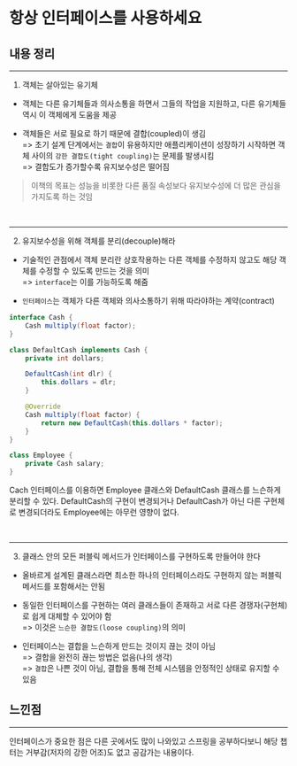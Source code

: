 # 항상 인터페이스를 사용하세요

## 내용 정리
---


1. 객체는 살아있는 유기체


* 객체는 다른 유기체들과 의사소통을 하면서 그들의 작업을 지원하고, 다른 유기체들 역시 이 객체에게 도움을 제공 <br>

* 객체들은 서로 필요로 하기 때문에 결합(coupled)이 생김 <br>
=> 초기 설계 단계에서는 ```결합```이 유용하지만 애플리케이션이 성장하기 시작하면 객체 사이의 ```강한 결합도(tight coupling)```는 문제를 발생시킴 <br>
=> 결합도가 증가할수록 유지보수성은 떨어짐 <br>

> 이책의 목표는 성능을 비롯한 다른 품질 속성보다 유지보수성에 더 많은 관심을 가지도록 하는 것임

<br>

---
2. 유지보수성을 위해 객체를 분리(decouple)해라

* 기술적인 관점에서 객체 분리란 상호작용하는 다른 객체를 수정하지 않고도 해당 객체를 수정할 수 있도록 만드는 것을 의미 <br>
=> ```interface```는 이를 가능하도록 해줌

* ```인터페이스```는 객체가 다른 객체와 의사소통하기 위해 따라야하는 계약(contract) <br>

```java
interface Cash {
    Cash multiply(float factor);
}

class DefaultCash implements Cash {
    private int dollars;

    DefaultCash(int dlr) {
        this.dollars = dlr;
    }

    @Override
    Cash multiply(float factor) {
        return new DefaultCash(this.dollars * factor);
    }
}

class Employee {
    private Cash salary;
}
```

Cach 인터페이스를 이용하면 Employee 클래스와 DefaultCash 클래스를 느슨하게 분리할 수 있다. DefaultCash의 구현이 변경되거나 DefaultCash가 아닌 다른 구현체로 변경되더라도 Employee에는 아무런 영향이 없다.

<br>

---
3. 클래스 안의 모든 퍼블릭 메서드가 인터페이스를 구현하도록 만들어야 한다

* 올바르게 설계된 클래스라면 최소한 하나의 인터페이스라도 구현하지 않는 퍼블릭 메서드를 포함해서는 안됨 <br>

* 동일한 인터페이스를 구현하는 여러 클래스들이 존재하고 서로 다른 경쟁자(구현체)로 쉽게 대체할 수 있어야 함 <br>
=> 이것은 ```느슨한 결합도(loose coupling)```의 의미

* 인터페이스는 결합을 느슨하게 만드는 것이지 끊는 것이 아님 <br>
=> 결합을 완전히 끊는 방법은 없음(나의 생각) <br>
=> ```결합```은 나쁜 것이 아님, 결합을 통해 전체 시스템을 안정적인 상태로 유지할 수 있음



## 느낀점
---

인터페이스가 중요한 점은 다른 곳에서도 많이 나와있고 스프링을 공부하다보니 해당 챕터는 거부감(저자의 강한 어조)도 없고 공감가는 내용이다.